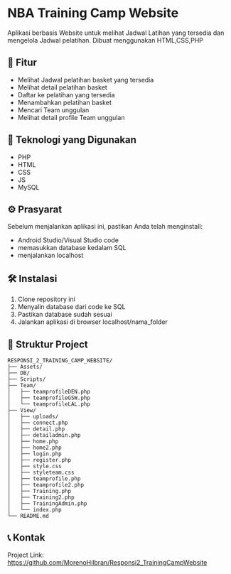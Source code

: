 ﻿# NBA Training Camp Website
Aplikasi berbasis Website untuk melihat Jadwal Latihan yang tersedia dan mengelola Jadwal pelatihan. Dibuat menggunakan HTML,CSS,PHP

## 📱 Fitur

- Melihat Jadwal pelatihan basket yang tersedia
- Melihat detail pelatihan basket
- Daftar ke pelatihan yang tersedia
- Menambahkan pelatihan basket 
- Mencari Team unggulan
- Melihat detail profile Team unggulan

## 🚀 Teknologi yang Digunakan

- PHP
- HTML
- CSS
- JS
- MySQL

## ⚙️ Prasyarat

Sebelum menjalankan aplikasi ini, pastikan Anda telah menginstall:

- Android Studio/Visual Studio code
- memasukkan database kedalam SQL
- menjalankan localhost

## 🛠️ Instalasi

1. Clone repository ini
2. Menyalin database dari code ke SQL
3. Pastikan database sudah sesuai
4. Jalankan aplikasi di browser localhost/nama_folder


## 📁 Struktur Project
```
RESPONSI_2_TRAINING_CAMP_WEBSITE/
├── Assets/
├── DB/
├── Scripts/
├── Team/
│   ├── teamprofileDEN.php
│   ├── teamprofileGSW.php
│   └── teamprofileLAL.php
├── View/
│   ├── uploads/
│   ├── connect.php
│   ├── detail.php
│   ├── detailadmin.php
│   ├── home.php
│   ├── home2.php
│   ├── login.php
│   ├── register.php
│   ├── style.css
│   ├── styleteam.css
│   ├── teamprofile.php
│   ├── teamprofile2.php
│   ├── Training.php
│   ├── Training2.php
│   ├── TrainingAdmin.php
│   └── index.php
└── README.md
```


## 📞 Kontak

Project Link: https://github.com/MorenoHilbran/Responsi2_TrainingCampWebsite
